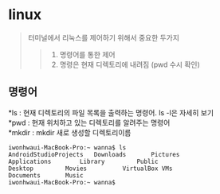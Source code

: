 # linux

> 터미널에서 리눅스를 제어하기 위해서 중요한 두가지
>> 1. 명령어를 통한 제어
>> 2. 명령은 현재 디렉토리에 내려짐 (pwd 수시 확인)


## 명령어
*ls : 현재 디렉토리의 파일 목록을 출력하는 명령어. ls -l은 자세히 보기  
*pwd : 현재 위치하고 있는 디렉토리를 알려주는 명령어  
*mkdir : mkdir 새로 생성할 디렉토리이름  

```linux
iwonhwaui-MacBook-Pro:~ wanna$ ls
AndroidStudioProjects	Downloads		Pictures
Applications		Library			Public
Desktop			Movies			VirtualBox VMs
Documents		Music
iwonhwaui-MacBook-Pro:~ wanna$
```
